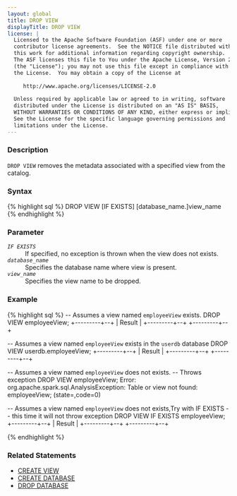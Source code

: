 ```yaml
---
layout: global
title: DROP VIEW
displayTitle: DROP VIEW 
license: |
  Licensed to the Apache Software Foundation (ASF) under one or more
  contributor license agreements.  See the NOTICE file distributed with
  this work for additional information regarding copyright ownership.
  The ASF licenses this file to You under the Apache License, Version 2.0
  (the "License"); you may not use this file except in compliance with
  the License.  You may obtain a copy of the License at
 
     http://www.apache.org/licenses/LICENSE-2.0
 
  Unless required by applicable law or agreed to in writing, software
  distributed under the License is distributed on an "AS IS" BASIS,
  WITHOUT WARRANTIES OR CONDITIONS OF ANY KIND, either express or implied.
  See the License for the specific language governing permissions and
  limitations under the License.
---
```


### Description
`DROP VIEW` removes the metadata associated with a specified view from the catalog.

### Syntax
{% highlight sql %}
DROP VIEW [IF EXISTS] [database_name.]view_name
{% endhighlight %}

### Parameter
<dl>
  <dt><code><em>IF EXISTS</em></code></dt>
  <dd>
     If specified, no exception is thrown when the view does not exists.
  </dd>
  <dt><code><em>database_name</em></code></dt>
  <dd>
     Specifies the database name where view is present.
  </dd>
  <dt><code><em>view_name</em></code></dt>
  <dd>
     Specifies the view name to be dropped.
  </dd>
</dl>

### Example
{% highlight sql %}
-- Assumes a view named `employeeView` exists.
DROP VIEW employeeView;
+---------+--+
| Result  |
+---------+--+
+---------+--+

-- Assumes a view named `employeeView` exists in the `userdb` database
DROP VIEW userdb.employeeView;
+---------+--+
| Result  |
+---------+--+
+---------+--+

-- Assumes a view named `employeeView` does not exists.
-- Throws exception
DROP VIEW employeeView;
Error: org.apache.spark.sql.AnalysisException: Table or view not found: employeeView;
(state=,code=0)

-- Assumes a view named `employeeView` does not exists,Try with IF EXISTS
-- this time it will not throw exception
DROP VIEW IF EXISTS employeeView;
+---------+--+
| Result  |
+---------+--+
+---------+--+

{% endhighlight %}

### Related Statements
- [CREATE VIEW](sql-ref-syntax-ddl-create-view.html)
- [CREATE DATABASE](sql-ref-syntax-ddl-create-database.html)
- [DROP DATABASE](sql-ref-syntax-ddl-drop-database.html)
